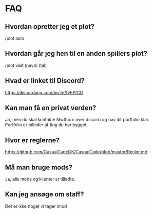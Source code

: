 # FAQ
## Hvordan opretter jeg et plot?
/plot auto

## Hvordan går jeg hen til en anden spillers plot?
/plot visit (navn) (tal)

## Hvad er linket til Discord?
https://discordapp.com/invite/fyEPfCG

## Kan man få en privat verden?
Ja, men du skal kontakte Mwthorn over discord og hav dit portfolio klar. Portfolio er billeder af ting du har bygget.

## Hvor er reglerne?
https://github.com/CasualCadeDK/CasualCade/blob/master/Regler.md

## Må man bruge mods?
Ja, alle mods og klienter er tilladte.

## Kan jeg ansøge om staff?
Det er ikke noget vi tager imod
